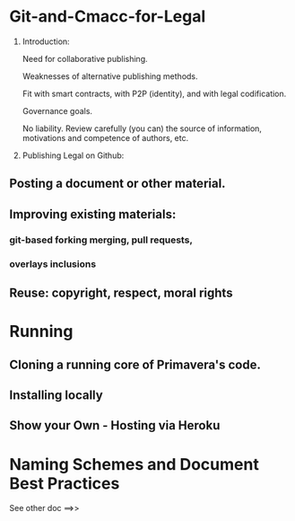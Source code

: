 # Git-and-Cmacc-for-Legal

1. Introduction:

   Need for collaborative publishing.
  
   Weaknesses of alternative publishing methods.

   Fit with smart contracts, with P2P (identity), and with legal codification.

   Governance goals. 

   No liability.  Review carefully (you can) the source of information, motivations and competence of authors, etc.

1. Publishing Legal on Github:

## Posting a document or other material.

## Improving existing materials:

### git-based forking merging, pull requests, 

### overlays inclusions 

## Reuse: copyright, respect, moral rights

# Running

## Cloning a running core of Primavera's code. 

## Installing locally

## Show your Own - Hosting via Heroku


# Naming Schemes and Document Best Practices

See other doc ==>>



